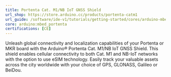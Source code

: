 ```yaml
---
title: Portenta Cat. M1/NB IoT GNSS Shield
url_shop: https://store.arduino.cc/products/portenta-catm1
url_guide: /software/ide-v1/tutorials/getting-started/cores/arduino-mbed_portenta
core: arduino:mbed_portenta
certifications: [CE]
---
```


Unleash global connectivity and localization capabilities of your Portenta or MKR board with the Arduino® Portenta Cat. M1/NB IoT GNSS Shield. This shield enables cellular connectivity to both Cat. M1 and NB-IoT networks with the option to use eSIM technology. Easily track your valuable assets across the city worldwide with your choice of GPS, GLONASS, Galileo or BeiDou.